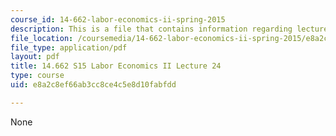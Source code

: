 ```yaml
---
course_id: 14-662-labor-economics-ii-spring-2015
description: This is a file that contains information regarding lecture 24.
file_location: /coursemedia/14-662-labor-economics-ii-spring-2015/e8a2c8ef66ab3cc8ce4c5e8d10fabfdd_MIT14_662S15_lecnotes24-25.pdf
file_type: application/pdf
layout: pdf
title: 14.662 S15 Labor Economics II Lecture 24
type: course
uid: e8a2c8ef66ab3cc8ce4c5e8d10fabfdd

---
```

None